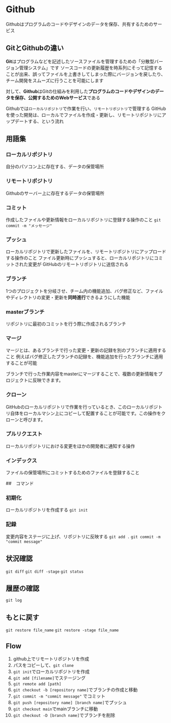 # Github
Githubはプログラムのコードやデザインのデータを保存、共有するためのサービス

## GitとGithubの違い
**Git**はプログラムなどを記述したソースファイルを管理するための「分散型バージョン管理システム」です
ソースコードの更新履歴を時系列にそって記憶することが出来、誤ってファイルを上書きしてしまった際にバージョンを戻したり、
チーム開発をスムーズに行うことを可能にします

対して、**Github**はGitの仕組みを利用した**プログラムのコードやデザインのデータを保存、公開するためのWebサービス**である

Githubでは`ローカルリポジトリ`で作業を行い、`リモートリポジトリ`で管理する
GitHubを使った開発は、ローカルでファイルを作成・更新し、リモートリポジトリにアップデートする、という流れ

## 用語集
### ローカルリポジトリ
自分のパソコン上に存在する、データの保管場所
### リモートリポジトリ
Githubのサーバー上に存在するデータの保管場所
### コミット
作成したファイルや更新情報をローカルリポジトリに登録する操作のこと
```git commit -m "メッセージ"```
### プッシュ
ローカルリポジトリで更新したファイルを、リモートリポジトリにアップロードする操作のこと
ファイル更新時にプッシュすると、ローカルリポジトリにコミットされた変更が GitHubのリモートリポジトリに送信される
### ブランチ
1つのプロジェクトを分岐させ、チーム内の機能追加、バグ修正など、ファイルやディレクトリの変更・更新を**同時進行**できるようにした機能
### masterブランチ
リポジトリに最初のコミットを行う際に作成されるブランチ
### マージ
マージとは、あるブランチで行った変更・更新の記録を別のブランチに適用すること
例えばバグ修正したブランチの記録を、機能追加を行ったブランチに適用することが可能

ブランチで行った作業内容をmasterにマージすることで、複数の更新情報をプロジェクトに反映できます。
### クローン
GitHubのローカルリポジトリで作業を行っているとき、このローカルリポジトリ自体をローカルマシン上にコピーして配置することが可能です。この操作をクローンと呼びます。
### プルリクエスト
ローカルリポジトリにおける変更をほかの開発者に通知する操作
### インデックス
ファイルの保管場所にコミットするためのファイルを登録すること

##　コマンド
### 初期化
ローカルリポジトリを作成する
`git init`
### 記録
変更内容をステージに上げ、リポジトリに反映する
`git add .`
`git commit -m "commit message"`

## 状況確認
`git diff`
`git diff -stage`
`git status`

## 履歴の確認
`git log`

## もとに戻す
`git restore file_name`
`git restore -stage file_name`


## Flow
1. github上でリモートリポジトリを作成
2. パスをコピーして、`git clone`
3. `git init`でローカルリポジトリを作成
4. `git add [filename]`でステージング
5. `git remote add [path]`
6. `git checkout -b [repository name]`でブランチの作成と移動
7. `git commit -m "commit message"` でコミット
8. `git push [repository name] [branch name]`でプッシュ
9. `git checkout main`でmainブランチに移動
10. `git checkout -D [branch name]`でブランチを削除
